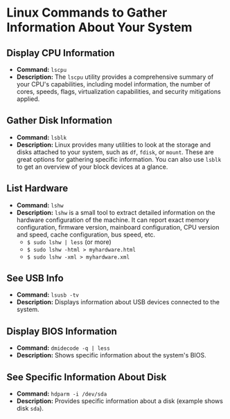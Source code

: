 # Linux Commands to Gather Information About Your System

## Display CPU Information

- **Command:** `lscpu`
- **Description:** The `lscpu` utility provides a comprehensive summary of your CPU's capabilities, including model information, the number of cores, speeds, flags, virtualization capabilities, and security mitigations applied.

## Gather Disk Information

- **Command:** `lsblk`
- **Description:** Linux provides many utilities to look at the storage and disks attached to your system, such as `df`, `fdisk`, or `mount`. These are great options for gathering specific information. You can also use `lsblk` to get an overview of your block devices at a glance.

## List Hardware

- **Command:** `lshw`
- **Description:** `lshw` is a small tool to extract detailed information on the hardware configuration of the machine. It can report exact memory configuration, firmware version, mainboard configuration, CPU version and speed, cache configuration, bus speed, etc.
  - `$ sudo lshw | less` (or more)
  - `$ sudo lshw -html > myhardware.html`
  - `$ sudo lshw -xml > myhardware.xml`

## See USB Info

- **Command:** `lsusb -tv`
- **Description:** Displays information about USB devices connected to the system.

## Display BIOS Information

- **Command:** `dmidecode -q | less`
- **Description:** Shows specific information about the system's BIOS.

## See Specific Information About Disk

- **Command:** `hdparm -i /dev/sda`
- **Description:** Provides specific information about a disk (example shows disk `sda`).

